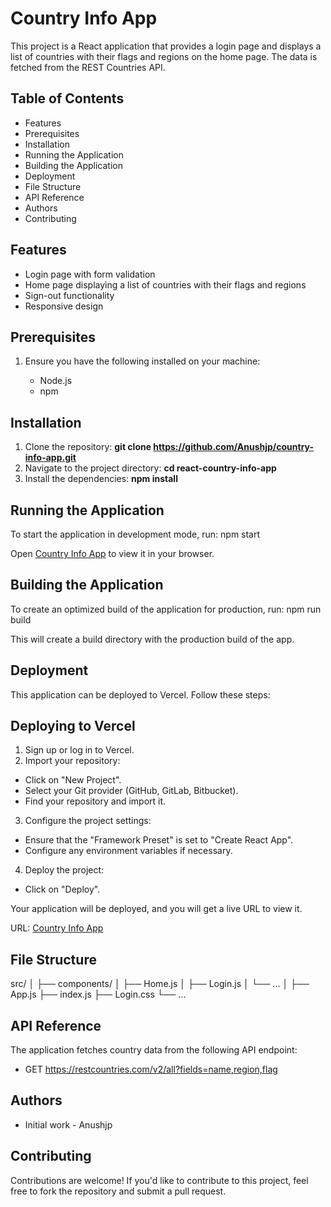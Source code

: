 # Country Info App

This project is a React application that provides a login page and displays a list of countries with their flags and regions on the home page. The data is fetched from the REST Countries API.

## Table of Contents

- Features
- Prerequisites
- Installation
- Running the Application
- Building the Application
- Deployment
- File Structure
- API Reference
- Authors
- Contributing

## Features
- Login page with form validation
- Home page displaying a list of countries with their flags and regions
- Sign-out functionality
- Responsive design

## Prerequisites

1. Ensure you have the following installed on your machine:

    - Node.js
    - npm

## Installation

1. Clone the repository: **git clone https://github.com/Anushjp/country-info-app.git**
2. Navigate to the project directory: **cd react-country-info-app**
3. Install the dependencies: **npm install**

## Running the Application

To start the application in development mode, run: npm start

Open [Country Info App](https://country-info-app-neon.vercel.app/) to view it in your browser.

## Building the Application

To create an optimized build of the application for production, run: npm run build

This will create a build directory with the production build of the app.

## Deployment

This application can be deployed to Vercel. Follow these steps:

## Deploying to Vercel

1. Sign up or log in to Vercel.
2. Import your repository:
  -  Click on "New Project".
  -  Select your Git provider (GitHub, GitLab, Bitbucket).
  -  Find your repository and import it.
3. Configure the project settings:
  -  Ensure that the "Framework Preset" is set to "Create React App".
  -  Configure any environment variables if necessary.
4. Deploy the project:
  -  Click on "Deploy".

Your application will be deployed, and you will get a live URL to view it.

URL: [Country Info App](https://country-info-app-neon.vercel.app/)

## File Structure
src/
│
├── components/
│   ├── Home.js
│   ├── Login.js
│   └── ...
│
├── App.js
├── index.js
├── Login.css
└── ...

## API Reference

The application fetches country data from the following API endpoint:

- GET https://restcountries.com/v2/all?fields=name,region,flag

## Authors
- Initial work - Anushjp

## Contributing

Contributions are welcome! If you'd like to contribute to this project, feel free to fork the repository and submit a pull request.
